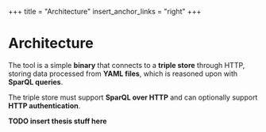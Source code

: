 +++
title = "Architecture"
insert_anchor_links = "right"
+++

# Architecture

The tool is a simple **binary** that connects to a **triple store** through HTTP, storing data processed from **YAML files**, which is reasoned upon with **SparQL queries**.

The triple store must support **SparQL over HTTP** and can optionally support **HTTP authentication**.

**TODO insert thesis stuff here**

